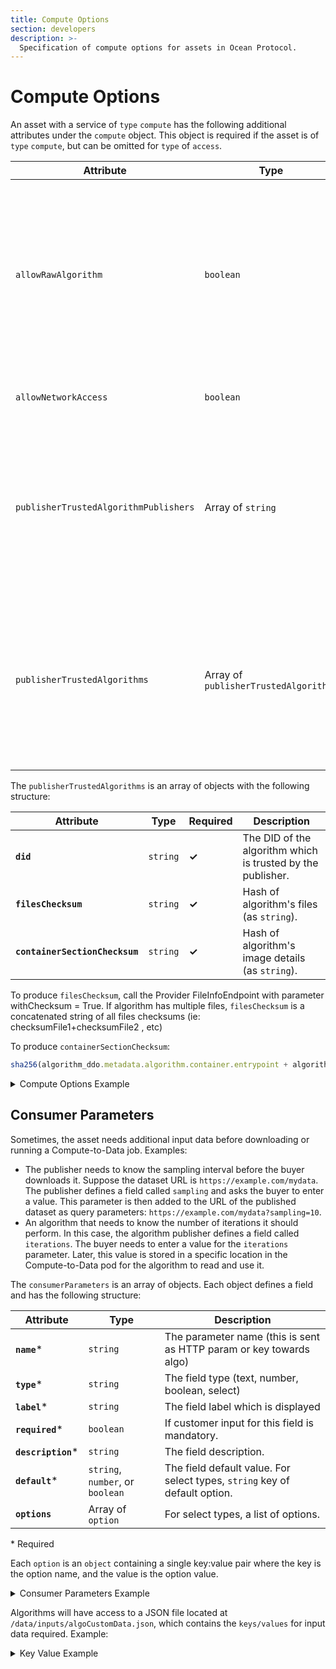 ```yaml
---
title: Compute Options
section: developers
description: >-
  Specification of compute options for assets in Ocean Protocol.
---
```


# Compute Options

An asset with a service of `type` `compute` has the following additional attributes under the `compute` object. This object is required if the asset is of `type` `compute`, but can be omitted for `type` of `access`.

| Attribute                             | Type                                  | Required | Description                                                                                                                                                                                                               |
| ------------------------------------- | ------------------------------------- | -------- | ------------------------------------------------------------------------------------------------------------------------------------------------------------------------------------------------------------------------- |
| `allowRawAlgorithm`                   | `boolean`                             | **✓**    | If `true`, any passed raw text will be allowed to run. Useful for an algorithm drag & drop use case, but increases risk of data escape through malicious user input. Should be `false` by default in all implementations. |
| `allowNetworkAccess`                  | `boolean`                             | **✓**    | If `true`, the algorithm job will have network access.                                                                                                                                                                    |
| `publisherTrustedAlgorithmPublishers` | Array of `string`                     | **✓**    | If not defined, then any published algorithm is allowed. If empty array, then no algorithm is allowed. If not empty any algo published by the defined publishers is allowed.                                              |
| `publisherTrustedAlgorithms`          | Array of `publisherTrustedAlgorithms` | **✓**    | If not defined, then any published algorithm is allowed. If empty array, then no algorithm is allowed. Otherwise only the algorithms defined in the array are allowed. (see below).                                       |

The `publisherTrustedAlgorithms` is an array of objects with the following structure:

| Attribute                      | Type     | Required | Description                                                 |
| ------------------------------ | -------- | -------- | ----------------------------------------------------------- |
| **`did`**                      | `string` | **✓**    | The DID of the algorithm which is trusted by the publisher. |
| **`filesChecksum`**            | `string` | **✓**    | Hash of algorithm's files (as `string`).                    |
| **`containerSectionChecksum`** | `string` | **✓**    | Hash of algorithm's image details (as `string`).            |

To produce `filesChecksum`, call the Provider FileInfoEndpoint with parameter withChecksum = True. If algorithm has multiple files, `filesChecksum` is a concatenated string of all files checksums (ie: checksumFile1+checksumFile2 , etc)

To produce `containerSectionChecksum`:

```js
sha256(algorithm_ddo.metadata.algorithm.container.entrypoint + algorithm_ddo.metadata.algorithm.container.checksum);
```

<details>

<summary>Compute Options Example</summary>

Example:

```json
{
  "services": [
    {
      "id": "1",
      "type": "access",
      "files": "0x044736da6dae39889ff570c34540f24e5e084f...",
      "name": "Download service",
      "description": "Download service",
      "datatokenAddress": "0x123",
      "serviceEndpoint": "https://myprovider.com",
      "timeout": 0
    },
    {
      "id": "2",
      "type": "compute",
      "files": "0x6dd05e0edb460623c843a263291ebe757c1eb3...",
      "name": "Compute service",
      "description": "Compute service",
      "datatokenAddress": "0x124",
      "serviceEndpoint": "https://myprovider.com",
      "timeout": 0,
      "compute": {
        "allowRawAlgorithm": false,
        "allowNetworkAccess": true,
        "publisherTrustedAlgorithmPublishers": ["0x234", "0x235"],
        "publisherTrustedAlgorithms": [
          {
            "did": "did:op:123",
            "filesChecksum": "100",
            "containerSectionChecksum": "200"
          },
          {
            "did": "did:op:124",
            "filesChecksum": "110",
            "containerSectionChecksum": "210"
          }
        ]
      }
    }
  ]
}
```

</details>

## Consumer Parameters

Sometimes, the asset needs additional input data before downloading or running a Compute-to-Data job. Examples:

* The publisher needs to know the sampling interval before the buyer downloads it. Suppose the dataset URL is `https://example.com/mydata`. The publisher defines a field called `sampling` and asks the buyer to enter a value. This parameter is then added to the URL of the published dataset as query parameters: `https://example.com/mydata?sampling=10`.
* An algorithm that needs to know the number of iterations it should perform. In this case, the algorithm publisher defines a field called `iterations`. The buyer needs to enter a value for the `iterations` parameter. Later, this value is stored in a specific location in the Compute-to-Data pod for the algorithm to read and use it.

The `consumerParameters` is an array of objects. Each object defines a field and has the following structure:

| Attribute         | Type                             | Description                                                                |
| ----------------- | -------------------------------- | -------------------------------------------------------------------------- |
| **`name`***        | `string`                         | The parameter name (this is sent as HTTP param or key towards algo)        |
| **`type`***        | `string`                         | The field type (text, number, boolean, select)                             |
| **`label`***       | `string`                         | The field label which is displayed                                         |
| **`required`***    | `boolean`                        | If customer input for this field is mandatory.                             |
| **`description`*** | `string`                         | The field description.                                                     |
| **`default`***     | `string`, `number`, or `boolean` | The field default value. For select types, `string` key of default option. |
| **`options`**     | Array of `option`                 | For select types, a list of options.                                       |

\* Required

Each `option` is an `object` containing a single key:value pair where the key is the option name, and the value is the option value.

<details>

<summary>Consumer Parameters Example</summary>

```json
[
  {
    "name": "hometown",
    "type": "text",
    "label": "Hometown",
    "required": true,
    "description": "What is your hometown?",
    "default": "Nowhere"
  },
  {
    "name": "age",
    "type": "number",
    "label": "Age",
    "required": false,
    "description": "Please fill your age",
    "default": 0
  },
  {
    "name": "developer",
    "type": "boolean",
    "label": "Developer",
    "required": false,
    "description": "Are you a developer?",
    "default": false
  },
  {
    "name": "languagePreference",
    "type": "select",
    "label": "Language",
    "required": false,
    "description": "Do you like NodeJs or Python",
    "default": "nodejs",
    "options": [
      {
        "nodejs": "I love NodeJs"
      },
      {
        "python": "I love Python"
      }
    ]
  }
]
```

</details>

Algorithms will have access to a JSON file located at `/data/inputs/algoCustomData.json`, which contains the `keys/values` for input data required. Example:

<details>

<summary>Key Value Example</summary>
```json
{
  "hometown": "São Paulo",
  "age": 10,
  "developer": true,
  "languagePreference": "nodejs"
}
```
</details>